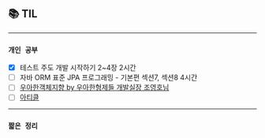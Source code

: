 
## 📚 TIL

---

### `개인 공부`
- [X] 테스트 주도 개발 시작하기 2~4장 2시간
- [ ] 자바 ORM 표준 JPA 프로그래밍 - 기본편 섹션7, 섹션8 4시간
- [ ] [우아한객체지향 by 우아한형제들 개발실장 조영호님](https://www.youtube.com/watch?v=dJ5C4qRqAgA)
- [ ] [아티클](https://velog.io/@city7310/%EC%A3%BC%EB%8B%88%EC%96%B4%EB%A1%9C-1%EB%85%84-%EC%9D%BC%ED%95%98%EA%B3%A0-%EB%8A%90%EB%82%80-%EA%B2%83%EB%93%A4)

---
### `짧은 정리`

